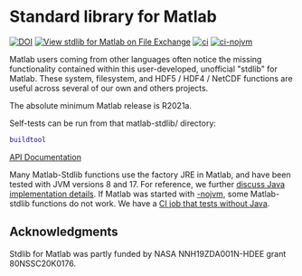 # Standard library for Matlab

[![DOI](https://zenodo.org/badge/273830124.svg)](https://zenodo.org/badge/latestdoi/273830124)
[![View stdlib for Matlab on File Exchange](https://www.mathworks.com/matlabcentral/images/matlab-file-exchange.svg)](https://www.mathworks.com/matlabcentral/fileexchange/78673-stdlib-for-matlab)
[![ci](https://github.com/geospace-code/matlab-stdlib/actions/workflows/ci.yml/badge.svg)](https://github.com/geospace-code/matlab-stdlib/actions/workflows/ci.yml)
[![ci-nojvm](https://github.com/geospace-code/matlab-stdlib/actions/workflows/ci-nojvm.yml/badge.svg)](https://github.com/geospace-code/matlab-stdlib/actions/workflows/ci-nojvm.yml)

Matlab users coming from other languages often notice the missing functionality contained within this user-developed, unofficial "stdlib" for Matlab.
These system, filesystem, and HDF5 / HDF4 / NetCDF functions are useful across several of our own and others projects.

The absolute minimum Matlab release is R2021a.

Self-tests can be run from that matlab-stdlib/ directory:

```matlab
buildtool
```

[API Documentation](https://geospace-code.github.io/matlab-stdlib)

Many Matlab-Stdlib functions use the factory JRE in Matlab, and have been tested with JVM versions 8 and 17.
For reference, we further
[discuss Java implementation details](./Readme_java.md).
If Matlab was started with
[-nojvm](https://www.mathworks.com/help/matlab/matlab_env/commonly-used-startup-options.html),
some Matlab-stdlib functions do not work.
We have a [CI job that tests without Java](https://github.com/geospace-code/matlab-stdlib/actions/workflows/ci-nojvm.yml).



## Acknowledgments

Stdlib for Matlab was partly funded by NASA NNH19ZDA001N-HDEE grant 80NSSC20K0176.
